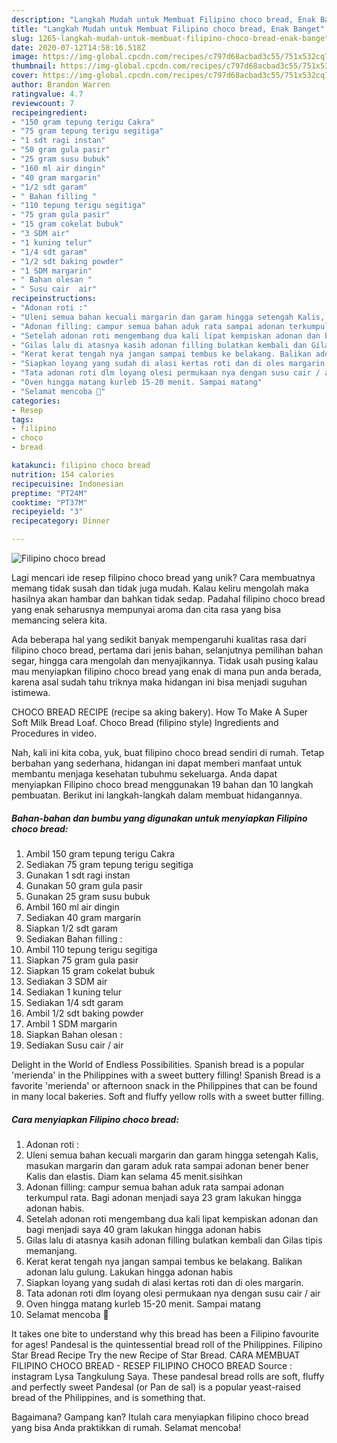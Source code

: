 ```yaml
---
description: "Langkah Mudah untuk Membuat Filipino choco bread, Enak Banget"
title: "Langkah Mudah untuk Membuat Filipino choco bread, Enak Banget"
slug: 1265-langkah-mudah-untuk-membuat-filipino-choco-bread-enak-banget
date: 2020-07-12T14:58:16.518Z
image: https://img-global.cpcdn.com/recipes/c797d68acbad3c55/751x532cq70/filipino-choco-bread-foto-resep-utama.jpg
thumbnail: https://img-global.cpcdn.com/recipes/c797d68acbad3c55/751x532cq70/filipino-choco-bread-foto-resep-utama.jpg
cover: https://img-global.cpcdn.com/recipes/c797d68acbad3c55/751x532cq70/filipino-choco-bread-foto-resep-utama.jpg
author: Brandon Warren
ratingvalue: 4.7
reviewcount: 7
recipeingredient:
- "150 gram tepung terigu Cakra"
- "75 gram tepung terigu segitiga"
- "1 sdt ragi instan"
- "50 gram gula pasir"
- "25 gram susu bubuk"
- "160 ml air dingin"
- "40 gram margarin"
- "1/2 sdt garam"
- " Bahan filling "
- "110 tepung terigu segitiga"
- "75 gram gula pasir"
- "15 gram cokelat bubuk"
- "3 SDM air"
- "1 kuning telur"
- "1/4 sdt garam"
- "1/2 sdt baking powder"
- "1 SDM margarin"
- " Bahan olesan "
- " Susu cair  air"
recipeinstructions:
- "Adonan roti :"
- "Uleni semua bahan kecuali margarin dan garam hingga setengah Kalis, masukan margarin dan garam aduk rata sampai adonan bener bener Kalis dan elastis. Diam kan selama 45 menit.sisihkan"
- "Adonan filling: campur semua bahan aduk rata sampai adonan terkumpul rata. Bagi adonan menjadi saya 23 gram lakukan hingga adonan habis."
- "Setelah adonan roti mengembang dua kali lipat kempiskan adonan dan bagi menjadi saya 40 gram lakukan hingga adonan habis"
- "Gilas lalu di atasnya kasih adonan filling bulatkan kembali dan Gilas tipis memanjang."
- "Kerat kerat tengah nya jangan sampai tembus ke belakang. Balikan adonan lalu gulung. Lakukan hingga adonan habis"
- "Siapkan loyang yang sudah di alasi kertas roti dan di oles margarin."
- "Tata adonan roti dlm loyang olesi permukaan nya dengan susu cair / air"
- "Oven hingga matang kurleb 15-20 menit. Sampai matang"
- "Selamat mencoba 🤗"
categories:
- Resep
tags:
- filipino
- choco
- bread

katakunci: filipino choco bread 
nutrition: 154 calories
recipecuisine: Indonesian
preptime: "PT24M"
cooktime: "PT37M"
recipeyield: "3"
recipecategory: Dinner

---
```



![Filipino choco bread](https://img-global.cpcdn.com/recipes/c797d68acbad3c55/751x532cq70/filipino-choco-bread-foto-resep-utama.jpg)

Lagi mencari ide resep filipino choco bread yang unik? Cara membuatnya memang tidak susah dan tidak juga mudah. Kalau keliru mengolah maka hasilnya akan hambar dan bahkan tidak sedap. Padahal filipino choco bread yang enak seharusnya mempunyai aroma dan cita rasa yang bisa memancing selera kita.

Ada beberapa hal yang sedikit banyak mempengaruhi kualitas rasa dari filipino choco bread, pertama dari jenis bahan, selanjutnya pemilihan bahan segar, hingga cara mengolah dan menyajikannya. Tidak usah pusing kalau mau menyiapkan filipino choco bread yang enak di mana pun anda berada, karena asal sudah tahu triknya maka hidangan ini bisa menjadi suguhan istimewa.

CHOCO BREAD RECIPE (recipe sa aking bakery). How To Make A Super Soft Milk Bread Loaf. Choco Bread (filipino style) Ingredients and Procedures in video.


Nah, kali ini kita coba, yuk, buat filipino choco bread sendiri di rumah. Tetap berbahan yang sederhana, hidangan ini dapat memberi manfaat untuk membantu menjaga kesehatan tubuhmu sekeluarga. Anda dapat menyiapkan Filipino choco bread menggunakan 19 bahan dan 10 langkah pembuatan. Berikut ini langkah-langkah dalam membuat hidangannya.

<!--inarticleads1-->

##### Bahan-bahan dan bumbu yang digunakan untuk menyiapkan Filipino choco bread:

1. Ambil 150 gram tepung terigu Cakra
1. Sediakan 75 gram tepung terigu segitiga
1. Gunakan 1 sdt ragi instan
1. Gunakan 50 gram gula pasir
1. Gunakan 25 gram susu bubuk
1. Ambil 160 ml air dingin
1. Sediakan 40 gram margarin
1. Siapkan 1/2 sdt garam
1. Sediakan  Bahan filling :
1. Ambil 110 tepung terigu segitiga
1. Siapkan 75 gram gula pasir
1. Siapkan 15 gram cokelat bubuk
1. Sediakan 3 SDM air
1. Sediakan 1 kuning telur
1. Sediakan 1/4 sdt garam
1. Ambil 1/2 sdt baking powder
1. Ambil 1 SDM margarin
1. Siapkan  Bahan olesan :
1. Sediakan  Susu cair / air


Delight in the World of Endless Possibilities. Spanish bread is a popular &#39;merienda&#39; in the Philippines with a sweet buttery filling! Spanish Bread is a favorite &#39;merienda&#39; or afternoon snack in the Philippines that can be found in many local bakeries. Soft and fluffy yellow rolls with a sweet butter filling. 

<!--inarticleads2-->

##### Cara menyiapkan Filipino choco bread:

1. Adonan roti :
1. Uleni semua bahan kecuali margarin dan garam hingga setengah Kalis, masukan margarin dan garam aduk rata sampai adonan bener bener Kalis dan elastis. Diam kan selama 45 menit.sisihkan
1. Adonan filling: campur semua bahan aduk rata sampai adonan terkumpul rata. Bagi adonan menjadi saya 23 gram lakukan hingga adonan habis.
1. Setelah adonan roti mengembang dua kali lipat kempiskan adonan dan bagi menjadi saya 40 gram lakukan hingga adonan habis
1. Gilas lalu di atasnya kasih adonan filling bulatkan kembali dan Gilas tipis memanjang.
1. Kerat kerat tengah nya jangan sampai tembus ke belakang. Balikan adonan lalu gulung. Lakukan hingga adonan habis
1. Siapkan loyang yang sudah di alasi kertas roti dan di oles margarin.
1. Tata adonan roti dlm loyang olesi permukaan nya dengan susu cair / air
1. Oven hingga matang kurleb 15-20 menit. Sampai matang
1. Selamat mencoba 🤗


It takes one bite to understand why this bread has been a Filipino favourite for ages! Pandesal is the quintessential bread roll of the Philippines. Filipino Star Bread Recipe Try the new Recipe of Star Bread. CARA MEMBUAT FILIPINO CHOCO BREAD - RESEP FILIPINO CHOCO BREAD Source : instagram Lysa Tangkulung Saya. These pandesal bread rolls are soft, fluffy and perfectly sweet Pandesal (or Pan de sal) is a popular yeast-raised bread of the Philippines, and is something that. 

Bagaimana? Gampang kan? Itulah cara menyiapkan filipino choco bread yang bisa Anda praktikkan di rumah. Selamat mencoba!
